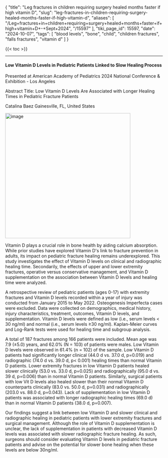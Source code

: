 {
    "title": "Leg fractures in children requiring surgery healed months faster if high vitamin D",
    "slug": "leg-fractures-in-children-requiring-surgery-healed-months-faster-if-high-vitamin-d",
    "aliases": [
        "/Leg+fractures+in+children+requiring+surgery+healed+months+faster+if+high+vitamin+D+-+Sept+2024",
        "/15597"
    ],
    "tiki_page_id": 15597,
    "date": "2024-10-07",
    "tags": [
        "blood levels",
        "bone",
        "child",
        "children fractures",
        "falls fractures",
        "vitamin d"
    ]
}


{{< toc >}}

---

#### Low Vitamin D Levels in Pediatric Patients Linked to Slow Healing Process

Presented at American Academy of Pediatrics 2024 National Conference & Exhibition - Los Angeles

Abstract Title: Low Vitamin D Levels Are Associated with Longer Healing Times in Pediatric Fracture Patients

Catalina Baez Gainesville, FL, United States

<img src="https://d1bk1kqxc0sym.cloudfront.net/attachments/webp/fracture-heal-in-children.webp" alt="image" width="400">

Vitamin D plays a crucial role in bone health by aiding calcium absorption. While prior studies have explored Vitamin D's link to fracture prevention in adults, its impact on pediatric fracture healing remains underexplored. This study investigates the effect of Vitamin D levels on clinical and radiographic healing time. Secondarily, the effects of upper and lower extremity fractures, operative versus conservative management, and Vitamin D supplementation on the association between Vitamin D levels and healing time were analyzed.

A retrospective review of pediatric patients (ages 0-17) with extremity fractures and Vitamin D levels recorded within a year of injury was conducted from January 2015 to May 2022. Osteogenesis Imperfecta cases were excluded. Data were collected on demographics, medical history, injury characteristics, treatment, outcomes, Vitamin D levels, and supplementation. Vitamin D levels were defined as low (i.e., serum levels < 30 ng/ml) and normal (i.e., serum levels ≥30 ng/ml). Kaplan-Meier curves and Log-Rank tests were used for healing time and subgroup analysis.

A total of 187 fractures among 166 patients were included. Mean age was 7.9 (±5.0) years, and 62.0% (N = 103) of patients were males. Low Vitamin D levels were observed in 61.4% (n = 102) of the sample. Low Vitamin D patients had significantly longer clinical (44.0 d vs. 37.0 d, p=0.019) and radiographic (74.0 d vs. 39.0 d, p< 0.001) healing times than normal Vitamin D patients. Lower extremity fractures in low Vitamin D patients healed slower clinically (53.0 vs. 33.0 d, p=0.025) and radiographically (95.0 d vs. 39 d, p=0.006) than in normal Vitamin D patients. Similarly, surgical patients with low Vit D levels also healed slower than their normal Vitamin D counterparts clinically (83.0 vs. 50.0 d, p=0.031) and radiographically (203.0 vs. 88.0 d, p=0.043). Lack of supplementation in low Vitamin D patients was associated with longer radiographic healing times (69.0 d) than in normal Vitamin D patients (38.0 d, p=0.007).

Our findings suggest a link between low Vitamin D and slower clinical and radiographic healing in pediatric patients with lower extremity fractures and surgical management. Although the role of Vitamin D supplementation is unclear, the lack of supplementation in patients with decreased Vitamin D levels was associated with slower radiographic fracture healing. As such, surgeons should consider evaluating Vitamin D levels in pediatric fracture patients and advise on the potential for slower bone healing when these levels are below 30ng/ml.